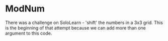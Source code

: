 # ModNum
There was a challenge on SoloLearn  - 'shift' the numbers in a 3x3 grid.
This is the beginning of that attempt because we can add more than one argument to this code.
